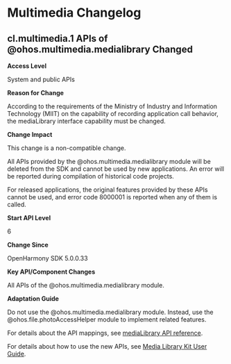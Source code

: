 # Multimedia Changelog

## cl.multimedia.1 APIs of @ohos.multimedia.medialibrary Changed

**Access Level**

System and public APIs

**Reason for Change**

According to the requirements of the Ministry of Industry and Information Technology (MIIT) on the capability of recording application call behavior, the mediaLibrary interface capability must be changed.

**Change Impact**

This change is a non-compatible change.

All APIs provided by the @ohos.multimedia.medialibrary module will be deleted from the SDK and cannot be used by new applications. An error will be reported during compilation of historical code projects.

For released applications, the original features provided by these APIs cannot be used, and error code 8000001 is reported when any of them is called.

**Start API Level**

6

**Change Since**

OpenHarmony SDK 5.0.0.33

**Key API/Component Changes**

All APIs of the @ohos.multimedia.medialibrary module.

**Adaptation Guide**

Do not use the @ohos.multimedia.medialibrary module. Instead, use the @ohos.file.photoAccessHelper module to implement related features.

For details about the API mappings, see [mediaLibrary API reference](../../../application-dev/reference/apis-media-library-kit/js-apis-medialibrary.md).

For details about how to use the new APIs, see [Media Library Kit User Guide](../../../application-dev/media/medialibrary/photoAccessHelper-overview.md).

